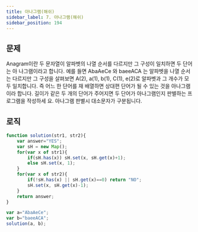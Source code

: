 ```yaml
---
title: 아나그램(해쉬)
sidebar_label: 7. 아나그램(해쉬)
sidebar_position: 194
---
```


## 문제 
Anagram이란 두 문자열이 알파벳의 나열 순서를 다르지만 그 구성이 일치하면 두 단어는 아 나그램이라고 합니다.
예를 들면 AbaAeCe 와 baeeACA 는 알파벳을 나열 순서는 다르지만 그 구성을 살펴보면 A(2), a(1), b(1), C(1), e(2)로 알파벳과 그 개수가 모두 일치합니다. 즉 어느 한 단어를 재 배열하면 상대편 단어가 될 수 있는 것을 아나그램이라 합니다.
길이가 같은 두 개의 단어가 주어지면 두 단어가 아나그램인지 판별하는 프로그램을 작성하세 요. 아나그램 판별시 대소문자가 구분됩니다.


## 로직

```js
function solution(str1, str2){
    var answer="YES"; 
    var sH = new Map();
    for(var x of str1){
        if(sH.has(x)) sH.set(x, sH.get(x)+1);
        else sH.set(x, 1);
    }
    for(var x of str2){
        if(!sH.has(x) || sH.get(x)==0) return "NO";
        sH.set(x, sH.get(x)-1);
    }
    return answer;
}

var a="AbaAeCe";
var b="baeeACA";
solution(a, b);
```




